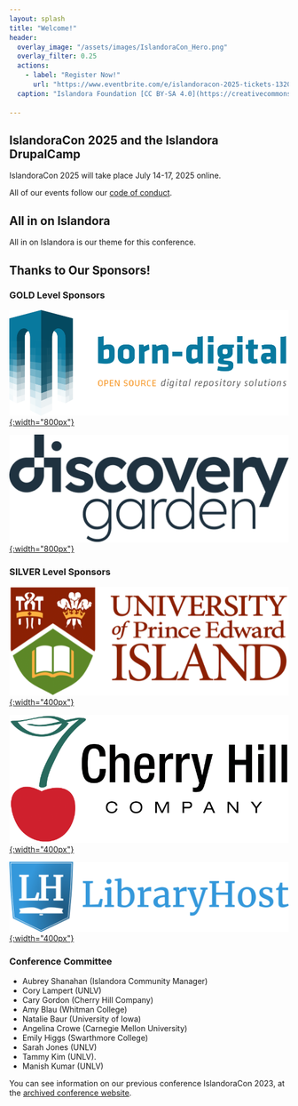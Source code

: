 ```yaml
---
layout: splash
title: "Welcome!"
header:
  overlay_image: "/assets/images/IslandoraCon_Hero.png"
  overlay_filter: 0.25
  actions:
    - label: "Register Now!"
      url: "https://www.eventbrite.com/e/islandoracon-2025-tickets-1320564527049?aff=oddtdtcreator"
  caption: "Islandora Foundation [CC BY-SA 4.0](https://creativecommons.org/licenses/by-sa/4.0)"

---
```


## IslandoraCon 2025 and the Islandora DrupalCamp

IslandoraCon 2025 will take place July 14-17, 2025 online.

All of our events follow our [code of conduct](https://www.islandora.ca/code-of-conduct).

## All in on Islandora

All in on Islandora is our theme for this conference.

## Thanks to Our Sponsors!

### GOLD Level Sponsors

[![BD_logo.png](/assets/images/BD_logo.png){:width="800px"}](https://www.born-digital.com)

[![dg-logo-darkblue.png](/assets/images/dg-logo-darkblue.png){:width="800px"}](https://www.discoverygarden.com)

### SILVER Level Sponsors

[![UPEI logo](/assets/images/UPEI_logo.png){:width="400px"}](https://www.upei.ca)

[![Cherrry Hill logo](/assets/images/ch_logo_horiz_transp.png){:width="400px"}](https://chillco.com)

[![Library Host logo](/assets/images/LH_logo.png){:width="400px"}](https://libraryhost.com)

### Conference Committee

* Aubrey Shanahan (Islandora Community Manager)
* Cory Lampert (UNLV)
* Cary Gordon (Cherry Hill Company)
* Amy Blau (Whitman College)
* Natalie Baur (University of Iowa)
* Angelina Crowe (Carnegie Mellon University)
* Emily Higgs (Swarthmore College)
* Sarah Jones (UNLV)
* Tammy Kim (UNLV).
* Manish Kumar (UNLV)

You can see information on our previous conference IslandoraCon 2023, at the [archived conference website](https://2023.islandora.ca/).

<div class="hidden" style="visibility:hidden">google-site-verification: </div>
